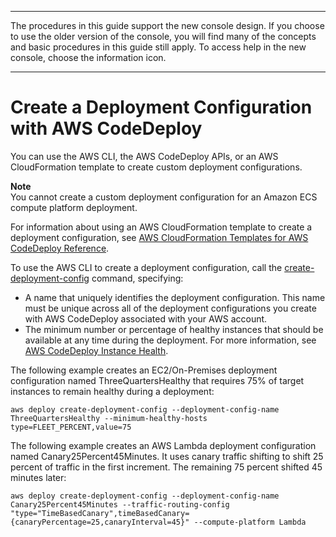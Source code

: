 --------

 The procedures in this guide support the new console design\. If you choose to use the older version of the console, you will find many of the concepts and basic procedures in this guide still apply\. To access help in the new console, choose the information icon\. 

--------

# Create a Deployment Configuration with AWS CodeDeploy<a name="deployment-configurations-create"></a>

You can use the AWS CLI, the AWS CodeDeploy APIs, or an AWS CloudFormation template to create custom deployment configurations\. 

**Note**  
You cannot create a custom deployment configuration for an Amazon ECS compute platform deployment\. 

For information about using an AWS CloudFormation template to create a deployment configuration, see [AWS CloudFormation Templates for AWS CodeDeploy Reference](reference-cloudformation-templates.md)\.

To use the AWS CLI to create a deployment configuration, call the [create\-deployment\-config](https://docs.aws.amazon.com/cli/latest/reference/deploy/create-deployment-config.html) command, specifying:
+ A name that uniquely identifies the deployment configuration\. This name must be unique across all of the deployment configurations you create with AWS CodeDeploy associated with your AWS account\.
+ The minimum number or percentage of healthy instances that should be available at any time during the deployment\. For more information, see [AWS CodeDeploy Instance Health](instances-health.md)\.

The following example creates an EC2/On\-Premises deployment configuration named ThreeQuartersHealthy that requires 75% of target instances to remain healthy during a deployment:

```
aws deploy create-deployment-config --deployment-config-name ThreeQuartersHealthy --minimum-healthy-hosts type=FLEET_PERCENT,value=75
```

The following example creates an AWS Lambda deployment configuration named Canary25Percent45Minutes\. It uses canary traffic shifting to shift 25 percent of traffic in the first increment\. The remaining 75 percent shifted 45 minutes later:

```
aws deploy create-deployment-config --deployment-config-name Canary25Percent45Minutes --traffic-routing-config "type="TimeBasedCanary",timeBasedCanary={canaryPercentage=25,canaryInterval=45}" --compute-platform Lambda
```